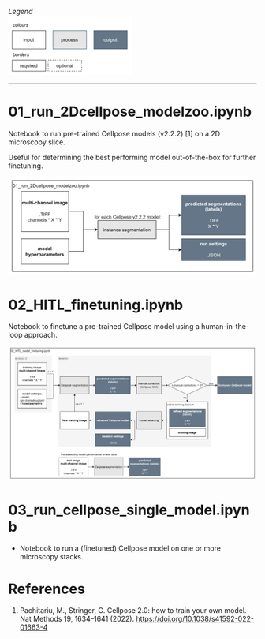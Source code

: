 *Legend*<br>
<img src="../.imgs/legend.png" alt="Legend for the flowchart" width="250"/>
<hr>

# 01_run_2Dcellpose_modelzoo.ipynb
Notebook to run pre-trained Cellpose models (v2.2.2) [1] on a 2D microscopy slice.

Useful for determining the best performing model out-of-the-box for further finetuning.

![Flowchart of the notebook for running all pre-trained models](../.imgs/flowchart_run-2Dcellpose_modelzoo.png)

# 02_HITL_finetuning.ipynb
Notebook to finetune a pre-trained Cellpose model using a human-in-the-loop approach.

![Flowchart of the notebook for finetuning a pre-trained model.](../.imgs/flowchart_HITL-model-finetuning.png)

# 03_run_cellpose_single_model.ipynb
- Notebook to run a (finetuned) Cellpose model on one or more microscopy stacks.

# References
1. Pachitariu, M., Stringer, C. Cellpose 2.0: how to train your own model. Nat Methods 19, 1634–1641 (2022). https://doi.org/10.1038/s41592-022-01663-4